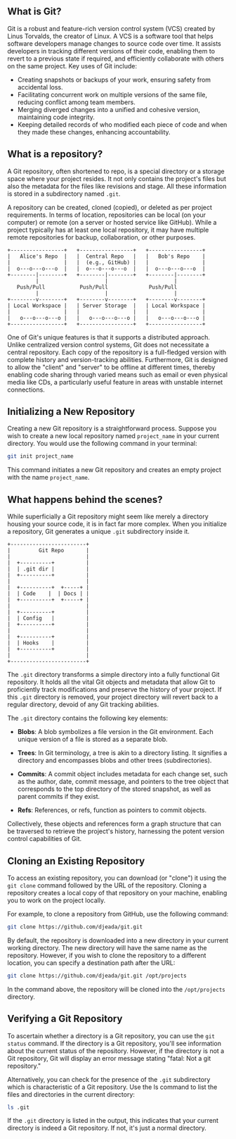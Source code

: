 ## What is Git?

Git is a robust and feature-rich version control system (VCS) created by Linus Torvalds, the creator of Linux. A VCS is a software tool that helps software developers manage changes to source code over time. It assists developers in tracking different versions of their code, enabling them to revert to a previous state if required, and efficiently collaborate with others on the same project. Key uses of Git include:

* Creating snapshots or backups of your work, ensuring safety from accidental loss.
* Facilitating concurrent work on multiple versions of the same file, reducing conflict among team members.
* Merging diverged changes into a unified and cohesive version, maintaining code integrity.
* Keeping detailed records of who modified each piece of code and when they made these changes, enhancing accountability.

## What is a repository?

A Git repository, often shortened to repo, is a special directory or a storage space where your project resides. It not only contains the project's files but also the metadata for the files like revisions and stage. All these information is stored in a subdirectory named `.git`.

A repository can be created, cloned (copied), or deleted as per project requirements. In terms of location, repositories can be local (on your computer) or remote (on a server or hosted service like GitHub). While a project typically has at least one local repository, it may have multiple remote repositories for backup, collaboration, or other purposes.

```
+-----------------+   +-----------------+   +-----------------+
|   Alice's Repo  |   |  Central Repo   |   |   Bob's Repo    |
|                 |   |  (e.g., GitHub) |   |                 |
|  o---o---o---o  |   |  o---o---o---o  |   |  o---o---o---o  |
+--------|--------+   +--------|--------+   +--------|--------+
         |                     |                     |
   Push/Pull           Push/Pull             Push/Pull
         |                     |                     |
+--------v--------+   +--------v--------+   +--------v--------+
| Local Workspace |   | Server Storage  |   | Local Workspace |
|                 |   |                 |   |                 |
|   o---o---o---o |   |   o---o---o---o |   |   o---o---o---o |
+-----------------+   +-----------------+   +-----------------+
```

One of Git's unique features is that it supports a distributed approach. Unlike centralized version control systems, Git does not necessitate a central repository. Each copy of the repository is a full-fledged version with complete history and version-tracking abilities. Furthermore, Git is designed to allow the "client" and "server" to be offline at different times, thereby enabling code sharing through varied means such as email or even physical media like CDs, a particularly useful feature in areas with unstable internet connections.

## Initializing a New Repository

Creating a new Git repository is a straightforward process. Suppose you wish to create a new local repository named `project_name` in your current directory. You would use the following command in your terminal:

```bash
git init project_name
```

This command initiates a new Git repository and creates an empty project with the name `project_name`.

## What happens behind the scenes?

While superficially a Git repository might seem like merely a directory housing your source code, it is in fact far more complex. When you initialize a repository, Git generates a unique `.git` subdirectory inside it.

```
+------------------------+
|         Git Repo       |
|                        |
|  +----------+          |
|  | .git dir |          |
|  +----------+          |
|                        |
|  +----------+  +-----+ |
|  | Code    |  | Docs | |
|  +----------+  +-----+ |
|                        |
|  +----------+          |
|  | Config   |          |
|  +----------+          |
|                        |
|  +----------+          |
|  | Hooks    |          |
|  +----------+          |
|                        |
+------------------------+
```

The `.git` directory transforms a simple directory into a fully functional Git repository. It holds all the vital Git objects and metadata that allow Git to proficiently track modifications and preserve the history of your project. If this `.git` directory is removed, your project directory will revert back to a regular directory, devoid of any Git tracking abilities.

The `.git` directory contains the following key elements:

* **Blobs**: A blob symbolizes a file version in the Git environment. Each unique version of a file is stored as a separate blob.

* **Trees**: In Git terminology, a tree is akin to a directory listing. It signifies a directory and encompasses blobs and other trees (subdirectories).

* **Commits**: A commit object includes metadata for each change set, such as the author, date, commit message, and pointers to the tree object that corresponds to the top directory of the stored snapshot, as well as parent commits if they exist.

* **Refs**: References, or refs, function as pointers to commit objects.

Collectively, these objects and references form a graph structure that can be traversed to retrieve the project's history, harnessing the potent version control capabilities of Git.

## Cloning an Existing Repository

To access an existing repository, you can download (or "clone") it using the `git clone` command followed by the URL of the repository. Cloning a repository creates a local copy of that repository on your machine, enabling you to work on the project locally.

For example, to clone a repository from GitHub, use the following command:

```bash
git clone https://github.com/djeada/git.git
```

By default, the repository is downloaded into a new directory in your current working directory. The new directory will have the same name as the repository. However, if you wish to clone the repository to a different location, you can specify a destination path after the URL:

```bash
git clone https://github.com/djeada/git.git /opt/projects
```

In the command above, the repository will be cloned into the `/opt/projects` directory.

## Verifying a Git Repository

To ascertain whether a directory is a Git repository, you can use the `git status` command. If the directory is a Git repository, you'll see information about the current status of the repository. However, if the directory is not a Git repository, Git will display an error message stating "fatal: Not a git repository."

Alternatively, you can check for the presence of the `.git` subdirectory which is characteristic of a Git repository. Use the ls command to list the files and directories in the current directory:

```bash
ls .git
```

If the `.git` directory is listed in the output, this indicates that your current directory is indeed a Git repository. If not, it's just a normal directory.
